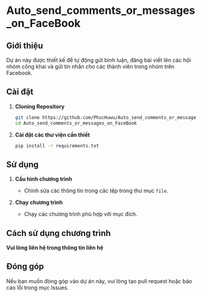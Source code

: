 # Auto_send_comments_or_messages_on_FaceBook

## Giới thiệu

Dự án này được thiết kế để tự động gửi bình luận, đăng bài viết lên các hội nhóm công khai và gửi tin nhắn cho các thành viên trong nhóm trên Facebook.

## Cài đặt

1. **Cloning Repository**
    ```sh
    git clone https://github.com/PhucHuwu/Auto_send_comments_or_messages_on_FaceBook.git
    cd Auto_send_comments_or_messages_on_FaceBook
    ```

2. **Cài đặt các thư viện cần thiết**
    ```sh
    pip install -r requirements.txt
    ```

## Sử dụng

1. **Cấu hình chương trình**
    - Chỉnh sửa các thông tin trong các tệp trong thư mục `file`.

2. **Chạy chương trình**
    - Chạy các chương trình phù hợp với mục đích.

## Cách sử dụng chương trình
**Vui lòng liên hệ trong thông tin liên hệ**

## Đóng góp

Nếu bạn muốn đóng góp vào dự án này, vui lòng tạo pull request hoặc báo cáo lỗi trong mục Issues.

